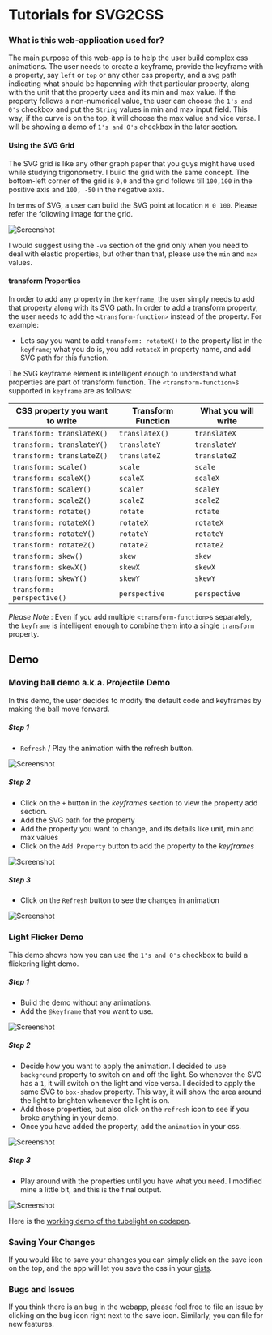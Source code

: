 # Tutorials for SVG2CSS

### What is this web-application used for?

The main purpose of this web-app is to help the user build complex css animations. The user needs to create a keyframe, provide the keyframe with a property, say `left` or `top` or any other css property, and a svg path indicating what should be hapenning with that particular property, along with the unit that the property uses and its min and max value. If the property follows a non-numerical value, the user can choose the `1's and 0's` checkbox and put the `String` values in min and max input field. This way, if the curve is on the top, it will choose the max value and vice versa. I will be showing a demo of `1's and 0's` checkbox in the later section.


#### Using the SVG Grid

The SVG grid is like any other graph paper that you guys might have used while studying trigonometry. I build the grid with the same concept. The bottom-left corner of the grid is `0,0` and the grid follows till `100,100` in the positive axis and `100, -50` in the negative axis.

In terms of SVG, a user can build the SVG point at location `M 0 100`. Please refer the following image for the grid.

![Screenshot](assets/svg2css-svggrid.png)

I would suggest using the `-ve` section of the grid only when you need to deal with elastic properties, but other than that, please use the `min` and `max` values.


#### transform Properties

In order to add any property in the `keyframe`, the user simply needs to add that property along with its SVG path. In order to add a transform property, the user needs to add the `<transform-function>` instead of the property. For example:

- Lets say you want to add `transform: rotateX()` to the property list in the `keyframe`; what you do is, you add `rotateX` in property name, and add SVG path for this function.

The SVG keyframe element is intelligent enough to understand what properties are part of transform function. The `<transform-function>`s supported in `keyframe` are as follows:

| CSS property you want to write | Transform Function | What you will write |
|--------------------------------|--------------------|---------------------|
| `transform: translateX()`      | `translateX()`     |  `translateX`       |
| `transform: translateY()`      | `translateY`       |  `translateY`       |
| `transform: translateZ()`      | `translateZ`       |  `translateZ`       |
| `transform: scale()`           | `scale`            |  `scale`            |
| `transform: scaleX()`          | `scaleX`           |  `scaleX`           |
| `transform: scaleY()`          | `scaleY`           |  `scaleY`           |
| `transform: scaleZ()`          | `scaleZ`           |  `scaleZ`           |
| `transform: rotate()`          | `rotate`           |  `rotate`           |
| `transform: rotateX()`         | `rotateX`          |  `rotateX`          |
| `transform: rotateY()`         | `rotateY`          |  `rotateY`          |
| `transform: rotateZ()`         | `rotateZ`          |  `rotateZ`          |
| `transform: skew()`            | `skew`             |  `skew`             |
| `transform: skewX()`           | `skewX`            |  `skewX`            |
| `transform: skewY()`           | `skewY`            |  `skewY`            |
| `transform: perspective()`     | `perspective`      |  `perspective`      |

*Please Note* : Even if you add multiple `<transform-function>`s separately, the `keyframe` is intelligent enough to combine them into a single `transform` property.

## Demo

### Moving ball demo a.k.a. Projectile Demo

In this demo, the user decides to modify the default code and keyframes by making the ball move forward.

##### Step 1

- `Refresh` / Play the animation with the refresh button.

![Screenshot](assets/svg2css-refresh.gif)

##### Step 2

- Click on the `+` button in the *keyframes* section to view the property add section.
- Add the SVG path for the property
- Add the property you want to change, and its details like unit, min and max values
- Click on the `Add Property` button to add the property to the *keyframes*

![Screenshot](assets/svg2css-addedleftproperty.gif)

##### Step 3

- Click on the `Refresh` button to see the changes in animation

![Screenshot](assets/svg2css-leftrefresh.gif)

### Light Flicker Demo

This demo shows how you can use the `1's and 0's` checkbox to build a flickering light demo.

##### Step 1

- Build the demo without any animations.
- Add the `@keyframe` that you want to use.
 
![Screenshot](assets/svg2css-tubelight-start.gif)

##### Step 2

- Decide how you want to apply the animation. I decided to use `background` property to switch on and off the light. So whenever the SVG has a `1`, it will switch on the light and vice versa. I decided to apply the same SVG to `box-shadow` property. This way, it will show the area around the light to brighten whenever the light is on.
- Add those properties, but also click on the `refresh` icon to see if you broke anything in your demo.
- Once you have added the property, add the `animation` in your css.

![Screenshot](assets/svg2css-tubelight-animation1.gif) 

##### Step 3

- Play around with the properties until you have what you need. I modified mine a little bit, and this is the final output.
 
![Screenshot](assets/svg2css-tublightoutput.gif)

Here is the [working demo of the tubelight on codepen](http://codepen.io/prateekjadhwani/pen/VawZbd).

### Saving Your Changes

If you would like to save your changes you can simply click on the save icon on the top, and the app will let you save the css in your [gists](https://gist.github.com/).

### Bugs and Issues

If you think there is an bug in the webapp, please feel free to file an issue by clicking on the bug icon right next to the save icon. Similarly, you can file for new features.
